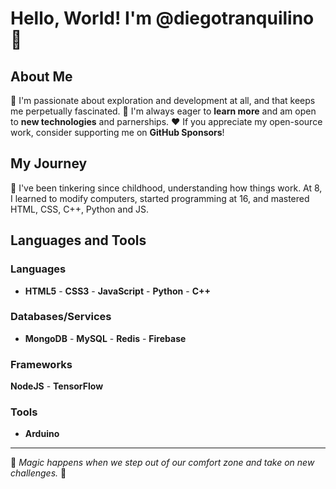 # Hello, World! I'm @diegotranquilino 👋

## About Me
🔭 I'm passionate about exploration and development at all, and that keeps me perpetually fascinated.
📗 I'm always eager to **learn more** and am open to **new technologies** and parnerships.
❤️ If you appreciate my open-source work, consider supporting me on **GitHub Sponsors**!

## My Journey
🧰 I've been tinkering since childhood, understanding how things work. At 8, I learned to modify computers, started programming at 16, and mastered HTML, CSS, C++, Python and JS.

## Languages and Tools
### Languages
- **HTML5** - **CSS3** - **JavaScript** - **Python** - **C++**

### Databases/Services
- **MongoDB** - **MySQL** - **Redis** - **Firebase**

### Frameworks
**NodeJS** - **TensorFlow**
### Tools
- **Arduino**

---

🌟 *Magic happens when we step out of our comfort zone and take on new challenges.* 🌟
